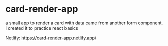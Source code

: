 # card-render-app
a small app to render a card with data came from another form component. I created it to practice react basics

Netlify: https://card-render-app.netlify.app/
